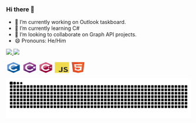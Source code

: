 ### Hi there 👋

- 🔭 I’m currently working on Outlook taskboard.
- 🌱 I’m currently learning C#
- 👯 I’m looking to collaborate on Graph API projects.
- 😄 Pronouns: He/Him

<div>
   <a href="https://github.com/talesfarias/talesfarias"/>
   <img height="180em" src="https://github-readme-stats.vercel.app/api?username=talesfarias&show_icons=true&theme=tokyonight&include_all_commits=true&count_private=true" style="max-width:100%;"/> 
   <img height="180em" src="https://github-readme-stats.vercel.app/api/top-langs/?username=talesfarias&layout=compact&langs_count=7&theme=tokyonight" style="max-width:100%;"/> 
   </a>
</div>

<div style="display: inline_block"><br>
   <img align="center" alt="C" height="30" width="40" src="https://raw.githubusercontent.com/devicons/devicon/master/icons/c/c-original.svg">
   <img align="center" alt="C#" height="30" width="40" src="https://raw.githubusercontent.com/devicons/devicon/master/icons/csharp/csharp-original.svg">
   <img align="center" alt="C++" height="30" width="40" src="https://raw.githubusercontent.com/devicons/devicon/master/icons/cplusplus/cplusplus-original.svg">
   <img align="center" alt="Javascript" height="30" width="40" src="https://raw.githubusercontent.com/devicons/devicon/master/icons/javascript/javascript-original.svg">
   <img align="center" alt="HTML5" height="30" width="40" src="https://raw.githubusercontent.com/devicons/devicon/master/icons/html5/html5-original.svg">
</div>

![Snake animation](https://github.com/talesfarias/talesfarias/blob/output/github-contribution-grid-snake.svg)
